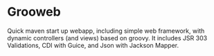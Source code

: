Grooweb
=======

Quick maven start up webapp, including simple web framework, with dynamic controllers (and views) 
based on groovy. It includes JSR 303 Validations, CDI with Guice, and Json with Jackson Mapper.


